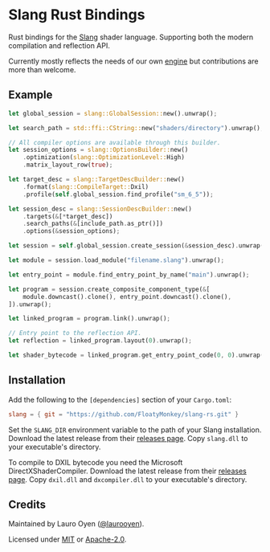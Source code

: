 # Slang Rust Bindings

Rust bindings for the [Slang](https://github.com/shader-slang/slang/) shader language. Supporting both the modern compilation and reflection API.

Currently mostly reflects the needs of our own [engine](https://github.com/FloatyMonkey/engine) but contributions are more than welcome.

## Example

```rust
let global_session = slang::GlobalSession::new().unwrap();

let search_path = std::ffi::CString::new("shaders/directory").unwrap();

// All compiler options are available through this builder.
let session_options = slang::OptionsBuilder::new()
	.optimization(slang::OptimizationLevel::High)
	.matrix_layout_row(true);

let target_desc = slang::TargetDescBuilder::new()
	.format(slang::CompileTarget::Dxil)
	.profile(self.global_session.find_profile("sm_6_5"));

let session_desc = slang::SessionDescBuilder::new()
	.targets(&[*target_desc])
	.search_paths(&[include_path.as_ptr()])
	.options(&session_options);

let session = self.global_session.create_session(&session_desc).unwrap();

let module = session.load_module("filename.slang").unwrap();

let entry_point = module.find_entry_point_by_name("main").unwrap();

let program = session.create_composite_component_type(&[
	module.downcast().clone(), entry_point.downcast().clone(),
]).unwrap();

let linked_program = program.link().unwrap();

// Entry point to the reflection API.
let reflection = linked_program.layout(0).unwrap();

let shader_bytecode = linked_program.get_entry_point_code(0, 0).unwrap();
```

## Installation

Add the following to the `[dependencies]` section of your `Cargo.toml`:

```toml
slang = { git = "https://github.com/FloatyMonkey/slang-rs.git" }
```

Set the `SLANG_DIR` environment variable to the path of your Slang installation. Download the latest release from their [releases page](https://github.com/shader-slang/slang/releases). Copy `slang.dll` to your executable's directory.

To compile to DXIL bytecode you need the Microsoft DirectXShaderCompiler. Download the latest release from their [releases page](https://github.com/microsoft/DirectXShaderCompiler/releases). Copy `dxil.dll` and `dxcompiler.dll` to your executable's directory.

## Credits

Maintained by Lauro Oyen ([@laurooyen](https://github.com/laurooyen)).

Licensed under [MIT](LICENSE-MIT) or [Apache-2.0](LICENSE-APACHE).
